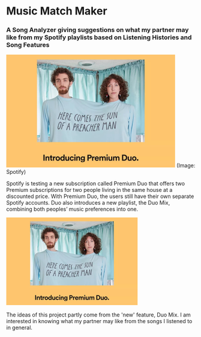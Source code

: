 # Music Match Maker
### A Song Analyzer giving suggestions on what my partner may like from my Spotify playlists based on Listening Histories and Song Features

<img src="img/spotify_duo.jpg" width="450">
(Image: Spotify)

Spotify is testing a new subscription called Premium Duo that offers two Premium subscriptions for two people living in the same house at a discounted price. With Premium Duo, the users still have their own separate Spotify accounts. Duo also introduces a new playlist, the Duo Mix, combining both peoples’ music preferences into one. 

<img src="img/spotify_duo.jpg" width="350">


The ideas of this project partly come from the 'new' feature, Duo Mix. I am interested in knowing what my partner may like from the songs I listened to in general. 
